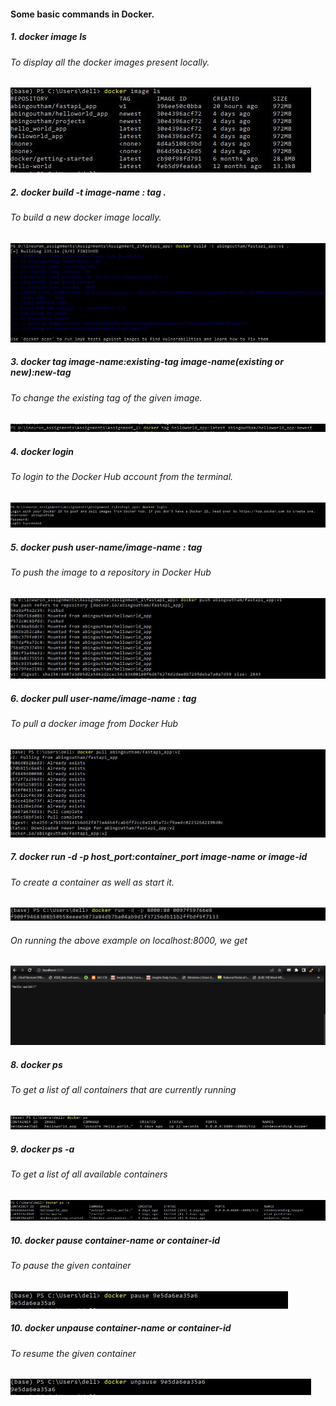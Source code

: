 #### Some basic commands in Docker.

##### 1. docker image ls

###### To display all the docker images present locally.

![](Images/docker_image_list.JPG)



##### 2. docker build -t image-name : tag .

###### To build a new docker image locally.

![](Images/docker_build_new.JPG)



##### 3. docker tag image-name:existing-tag image-name(existing or new):new-tag
  
###### To change the existing tag of the given image.
  
![](Images/docker_changing_tagname.JPG)
  
  
  
##### 4. docker login

###### To login to the Docker Hub account from the terminal.

![](Images/docker_login(before_push).JPG)



##### 5. docker push user-name/image-name : tag

###### To push the image to a repository in Docker Hub

![](Images/docker_push_new.jpg)



##### 6. docker pull user-name/image-name : tag

###### To pull a docker image from Docker Hub

![](Images/docker_pull.JPG)



##### 7. docker run -d -p  host_port:container_port  image-name or image-id

###### To create a container as well as start it.

![](Images/docker_run_new.JPG)

###### On running the above example on localhost:8000, we get

![](Images/localhost.JPG)



##### 8. docker ps

###### To get a list of all containers that are currently running

![](Images/list_of_running_containers.JPG)



##### 9. docker ps -a

###### To get a list of all available containers

![](Images/list_of_all_containers.JPG)



##### 10. docker pause  container-name or container-id

###### To pause the given container

![](Images/pause_container.JPG)



##### 10. docker unpause  container-name or container-id

###### To resume the given container

![](Images/unpause_container.JPG)
